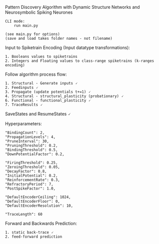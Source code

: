 Pattern Discovery Algorithm with Dynamic Structure Networks and Neurosymbolic Spiking Neurones

    CLI mode:
        run main.py

    (see main.py for options)
    (save and load takes folder names - not filename)

Input to Spiketrain Encoding (Input datatype transformations):

    1. Booleans values to spiketrains
    2. Integers and Floating values to class-range spiketrains (k-ranges encoding)

Follow algorithm process flow:

    1. Structural - Generate inputs 🗸
    2. Feedinputs 🗸
    3. Propagate (update potentials t+=1) 🗸
    4. Structural - structural_plasticity (probationary) 🗸
    6. Functional - functional_plasticity 🗸
    7. TraceResults 🗸

SaveStates and ResumeStates 🗸

Hyperparameters:

    "BindingCount": 2,
    "PropagationLevels": 4,
    "PruneInterval": 30,
    "PruningThreshold": 0.2,
    "BindingThreshold": 0.5,
    "DownPotentialFactor": 0.2,
    
    "FiringThreshold": 0.25,
    "ZeroingThreshold": 0.05,
    "DecayFactor": 0.8,
    "InitialPotential": 0.2,
    "ReinforcementRate": 0.3,
    "RefractoryPeriod": 7,
    "PostSpikeFactor": 1.0,

    "DefaultEncoderCeiling": 1024,
    "DefaultEncoderFloor": 0,
    "DefaultEncoderResolution": 10,

    "TraceLength": 60


Forward and Backwards Prediction:

    1. static back-trace 🗸
    2. feed-forward prediction

